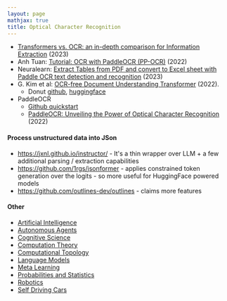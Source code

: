 ```yaml
---
layout: page
mathjax: true
title: Optical Character Recognition
---
```

* [Transformers vs. OCR: an in-depth comparison for Information Extraction](https://python.plainenglish.io/transformers-vs-ocr-who-can-actually-read-better-192e6b044dd3) (2023)
* Anh Tuan: [Tutorial: OCR with PaddleOCR (PP-OCR)](https://medium.com/@anhtuan_40207/tutorial-ocr-with-paddleocr-pp-ocr-9a4342e4d7f) (2022)
* Neuralearn: [Extract Tables from PDF and convert to Excel sheet with Paddle OCR text detection and recognition](https://www.youtube.com/watch?v=HZh31OGiQRQ) (2023)
* G. Kim et al: [OCR-free Document Understanding Transformer](https://arxiv.org/pdf/2111.15664.pdf) (2022).
  * Donut [github](https://github.com/clovaai/donut), [huggingface](https://huggingface.co/docs/transformers/model_doc/donut)
* PaddleOCR
  * [Github quickstart](https://github.com/PaddlePaddle/PaddleOCR/blob/release/2.7/doc/doc_en/quickstart_en.md)
  * [PaddleOCR: Unveiling the Power of Optical Character Recognition](https://learnopencv.com/optical-character-recognition-using-paddleocr/#Paddle-OCR-) (2022)

#### Process unstructured data into JSon
* https://jxnl.github.io/instructor/ - It's a thin wrapper over LLM + a few additional parsing / extraction capabilities
* https://github.com/1rgs/jsonformer - applies constrained token generation over the logits - so more useful for HuggingFace powered models
* https://github.com/outlines-dev/outlines - claims more features

#### Other
* [Artificial Intelligence](/artificial_intelligence)
* [Autonomous Agents](/autonomous_agents)
* [Cognitive Science](/cognitive_science)
* [Computation Theory](/computation_theory)
* [Computational Topology](/computational_topology)
* [Language Models](/language_models)
* [Meta Learning](/meta_learning)
* [Probabilities and Statistics](/probabilities_and_statistics)
* [Robotics](/robotics)
* [Self Driving Cars](/self_driving_cars)
